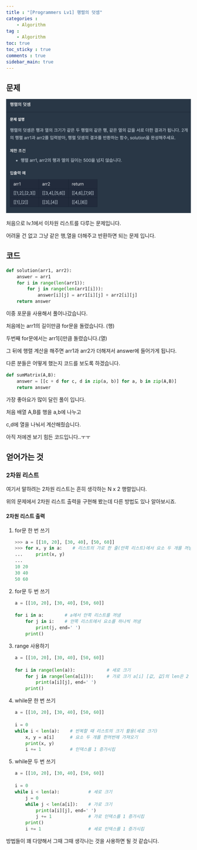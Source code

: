 ```yaml
---
title : "[Programmers Lv1] 행렬의 덧셈"
categories :
    - Algorithm
tag :
    - Algorithm
toc: true
toc_sticky : true
comments : true
sidebar_main: true
---
```


## 문제



<img src="../../images/plus_matrix.png" alt="plus_matrix" style="zoom:50%;" />



처음으로 lv.1에서 이차원 리스트를 다루는 문제입니다. 

어려울 건 없고 그냥 같은 행,열을 더해주고 반환하면 되는 문제 입니다.

## 코드

```python
def solution(arr1, arr2):
    answer = arr1
    for i in range(len(arr1)):
        for j in range(len(arr1[i])):
            answer[i][j] = arr1[i][j] + arr2[i][j]
    return answer
```

이중 포문을 사용해서 풀어나갔습니다.

처음에는 arr1의 길이만큼 for문을 돌렸습니다. (행)

두번째 for문에서는 arr1[i]만큼 돌렸습니다.(열)

그 뒤에 행렬 계산을 해주면 arr1과 arr2가 더해져서 answer에 들어가게 됩니다.

다른 분들은 어떻게 했는지 코드를 보도록 하겠습니다.

```python
def sumMatrix(A,B):
    answer = [[c + d for c, d in zip(a, b)] for a, b in zip(A,B)]
    return answer
```

가장 좋아요가 많이 달린 풀이 입니다.

처음 배열 A,B를 행을 a,b에 나누고

c,d에 열을 나눠서 계산해줬습니다.

아직 저에겐 보기 힘든 코드입니다..ㅜㅜ

## 얻어가는 것

### 2차원 리스트

여기서 말하려는 2차원 리스트는 흔히 생각하는 N x 2 행렬입니다.

위의 문제에서 2차원 리스트 출력을 구현해 봤는데 다른 방법도 있나 알아보시죠.

#### 2차원 리스트 출력

1. for문 한 번 쓰기

   ```python
   >>> a = [[10, 20], [30, 40], [50, 60]]
   >>> for x, y in a:    # 리스트의 가로 한 줄(안쪽 리스트)에서 요소 두 개를 꺼냄
   ...     print(x, y)
   ...
   10 20
   30 40
   50 60
   ```

2. for문 두 번 쓰기

   ```python
   a = [[10, 20], [30, 40], [50, 60]]
   
   for i in a:        # a에서 안쪽 리스트를 꺼냄
       for j in i:    # 안쪽 리스트에서 요소를 하나씩 꺼냄
           print(j, end=' ')
       print()
   ```

3. range 사용하기

   ```python
   a = [[10, 20], [30, 40], [50, 60]]
   
   for i in range(len(a)):            # 세로 크기
       for j in range(len(a[i])):     # 가로 크기 a[i] [값, 값]의 len은 2
           print(a[i][j], end=' ')
       print()
   ```

4. while문 한 번 쓰기

   ```python
   a = [[10, 20], [30, 40], [50, 60]]
   
   i = 0
   while i < len(a):    # 반복할 때 리스트의 크기 활용(세로 크기)
       x, y = a[i]      # 요소 두 개를 한꺼번에 가져오기
       print(x, y)
       i += 1           # 인덱스를 1 증가시킴
   ```

5. while문 두 번 쓰기

   ```python
   a = [[10, 20], [30, 40], [50, 60]]
   
   i = 0
   while i < len(a):           # 세로 크기
       j = 0
       while j < len(a[i]):    # 가로 크기
           print(a[i][j], end=' ')
           j += 1              # 가로 인덱스를 1 증가시킴
       print()
       i += 1                  # 세로 인덱스를 1 증가시킴
   ```

방법들이 꽤 다양해서 그때 그때 생각나는 것을 사용하면 될 것 같습니다.
